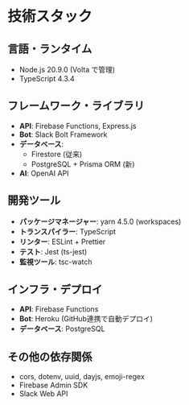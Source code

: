 # 技術スタック

## 言語・ランタイム
- Node.js 20.9.0 (Volta で管理)
- TypeScript 4.3.4

## フレームワーク・ライブラリ
- **API**: Firebase Functions, Express.js
- **Bot**: Slack Bolt Framework
- **データベース**: 
  - Firestore (従来)
  - PostgreSQL + Prisma ORM (新)
- **AI**: OpenAI API

## 開発ツール
- **パッケージマネージャー**: yarn 4.5.0 (workspaces)
- **トランスパイラー**: TypeScript
- **リンター**: ESLint + Prettier
- **テスト**: Jest (ts-jest)
- **監視ツール**: tsc-watch

## インフラ・デプロイ
- **API**: Firebase Functions
- **Bot**: Heroku (GitHub連携で自動デプロイ)
- **データベース**: PostgreSQL

## その他の依存関係
- cors, dotenv, uuid, dayjs, emoji-regex
- Firebase Admin SDK
- Slack Web API